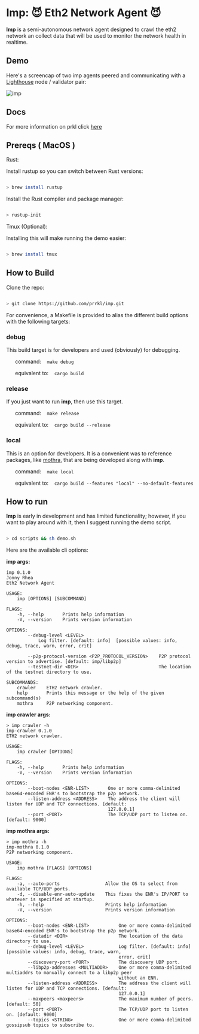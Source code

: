 # Imp: 😈 Eth2 Network Agent 😈

**Imp** is a semi-autonomous network agent designed to crawl the eth2 network an collect data that will be used to monitor the network health in realtime.

## Demo

Here's a screencap of two imp agents peered and communicating with a [Lighthouse](https://github.com/sigp/lighthouse) node / validator pair:

![imp](https://github.com/prrkl/docs/blob/master/resources/imphouse.gif)

## Docs

For more information on prkl click [here](https://github.com/prrkl/docs/blob/master/README.md)

## Prereqs ( MacOS )

Rust:

Install rustup so you can switch between Rust versions:

```sh

> brew install rustup

```

Install the Rust compiler and package manager:

```sh

> rustup-init

```

Tmux (Optional):

Installing this will make running the demo easier:

```sh

> brew install tmux

```

## How to Build

Clone the repo:

```sh

> git clone https://github.com/prrkl/imp.git

```

For convenience, a Makefile is provided to alias the different build options with the following targets:

### debug

This build target is for developers and used (obviously) for debugging.

&nbsp;&nbsp;&nbsp;&nbsp;&nbsp;&nbsp;command: &nbsp;&nbsp;&nbsp;`make debug`

&nbsp;&nbsp;&nbsp;&nbsp;&nbsp;&nbsp;equivalent to: &nbsp;&nbsp;&nbsp;`cargo build`

### release

If you just want to run **imp**, then use this target.

&nbsp;&nbsp;&nbsp;&nbsp;&nbsp;&nbsp;command: &nbsp;&nbsp;&nbsp;`make release`

&nbsp;&nbsp;&nbsp;&nbsp;&nbsp;&nbsp;equivalent to: &nbsp;&nbsp;&nbsp;`cargo build --release`

### local

This is an option for developers.  It is a convenient was to reference packages, like [mothra](https://github.com/prrkl/mothra), that are being developed along with **imp**.

&nbsp;&nbsp;&nbsp;&nbsp;&nbsp;&nbsp;command: &nbsp;&nbsp;&nbsp;`make local`

&nbsp;&nbsp;&nbsp;&nbsp;&nbsp;&nbsp;equivalent to: &nbsp;&nbsp;&nbsp;`cargo build --features "local" --no-default-features`

## How to run

**Imp** is early in development and has limited functionality; however, if you want to play around with it, then I suggest running the demo script.

```sh

> cd scripts && sh demo.sh

```

Here are the available cli options:

**imp args:**

```
imp 0.1.0
Jonny Rhea
Eth2 Network Agent

USAGE:
    imp [OPTIONS] [SUBCOMMAND]

FLAGS:
    -h, --help       Prints help information
    -V, --version    Prints version information

OPTIONS:
        --debug-level <LEVEL>
            Log filter. [default: info]  [possible values: info, debug, trace, warn, error, crit]

        --p2p-protocol-version <P2P_PROTOCOL_VERSION>    P2P protocol version to advertise. [default: imp/libp2p]
        --testnet-dir <DIR>                              The location of the testnet directory to use.

SUBCOMMANDS:
    crawler    ETH2 network crawler.
    help       Prints this message or the help of the given subcommand(s)
    mothra     P2P networking component.
```

**imp crawler args:**

```
> imp crawler -h
imp-crawler 0.1.0
ETH2 network crawler.

USAGE:
    imp crawler [OPTIONS]

FLAGS:
    -h, --help       Prints help information
    -V, --version    Prints version information

OPTIONS:
        --boot-nodes <ENR-LIST>       One or more comma-delimited base64-encoded ENR's to bootstrap the p2p network.
        --listen-address <ADDRESS>    The address the client will listen for UDP and TCP connections. [default:
                                      127.0.0.1]
        --port <PORT>                 The TCP/UDP port to listen on. [default: 9000]
```

**imp mothra args:**

```
> imp mothra -h
imp-mothra 0.1.0
P2P networking component.

USAGE:
    imp mothra [FLAGS] [OPTIONS]

FLAGS:
    -a, --auto-ports                 Allow the OS to select from available TCP/UDP ports.
    -d, --disable-enr-auto-update    This fixes the ENR's IP/PORT to whatever is specified at startup.
    -h, --help                       Prints help information
    -V, --version                    Prints version information

OPTIONS:
        --boot-nodes <ENR-LIST>           One or more comma-delimited base64-encoded ENR's to bootstrap the p2p network.
        --datadir <DIR>                   The location of the data directory to use.
        --debug-level <LEVEL>             Log filter. [default: info]  [possible values: info, debug, trace, warn,
                                          error, crit]
        --discovery-port <PORT>           The discovery UDP port.
        --libp2p-addresses <MULTIADDR>    One or more comma-delimited multiaddrs to manually connect to a libp2p peer
                                          without an ENR.
        --listen-address <ADDRESS>        The address the client will listen for UDP and TCP connections. [default:
                                          127.0.0.1]
        --maxpeers <maxpeers>             The maximum number of peers. [default: 50]
        --port <PORT>                     The TCP/UDP port to listen on. [default: 9000]
        --topics <STRING>                 One or more comma-delimited gossipsub topics to subscribe to.

```
